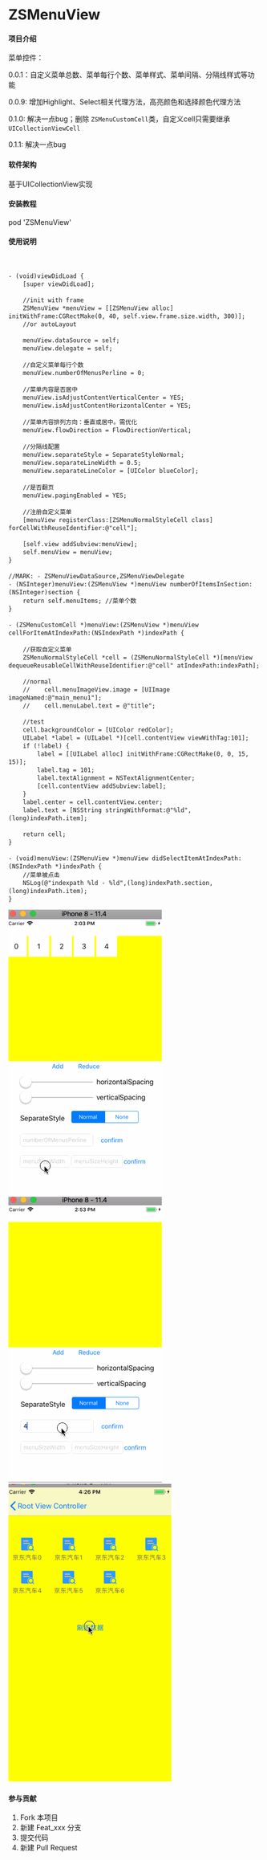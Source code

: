# ZSMenuView

#### 项目介绍

菜单控件：

0.0.1：自定义菜单总数、菜单每行个数、菜单样式、菜单间隔、分隔线样式等功能

0.0.9: 增加Highlight、Select相关代理方法，高亮颜色和选择颜色代理方法

0.1.0: 解决一点bug；删除 `ZSMenuCustomCell`类，自定义cell只需要继承 `UICollectionViewCell`

0.1.1: 解决一点bug

#### 软件架构

基于UICollectionView实现


#### 安装教程

pod  'ZSMenuView'

#### 使用说明

```


- (void)viewDidLoad {
    [super viewDidLoad];
    
    //init with frame 
    ZSMenuView *menuView = [[ZSMenuView alloc] initWithFrame:CGRectMake(0, 40, self.view.frame.size.width, 300)];
    //or autoLayout

    menuView.dataSource = self;
    menuView.delegate = self;

    //自定义菜单每行个数
    menuView.numberOfMenusPerline = 0;

    //菜单内容是否居中
	menuView.isAdjustContentVerticalCenter = YES;
  	menuView.isAdjustContentHorizontalCenter = YES;

  	//菜单内容排列方向：垂直或居中。需优化
    menuView.flowDirection = FlowDirectionVertical;
    
    //分隔线配置
    menuView.separateStyle = SeparateStyleNormal;
    menuView.separateLineWidth = 0.5;
    menuView.separateLineColor = [UIColor blueColor];
    
    //是否翻页
    menuView.pagingEnabled = YES;

    //注册自定义菜单
    [menuView registerClass:[ZSMenuNormalStyleCell class] forCellWithReuseIdentifier:@"cell"];

    [self.view addSubview:menuView];
    self.menuView = menuView;
}

//MARK: - ZSMenuViewDataSource,ZSMenuViewDelegate
- (NSInteger)menuView:(ZSMenuView *)menuView numberOfItemsInSection:(NSInteger)section {
    return self.menuItems; //菜单个数
}

- (ZSMenuCustomCell *)menuView:(ZSMenuView *)menuView cellForItemAtIndexPath:(NSIndexPath *)indexPath {
	
	//获取自定义菜单
    ZSMenuNormalStyleCell *cell = (ZSMenuNormalStyleCell *)[menuView dequeueReusableCellWithReuseIdentifier:@"cell" atIndexPath:indexPath];

    //normal
    //    cell.menuImageView.image = [UIImage imageNamed:@"main_menu1"];
    //    cell.menuLabel.text = @"title";
    
    //test
    cell.backgroundColor = [UIColor redColor];
    UILabel *label = (UILabel *)[cell.contentView viewWithTag:101];
    if (!label) {
        label = [[UILabel alloc] initWithFrame:CGRectMake(0, 0, 15, 15)];
        label.tag = 101;
        label.textAlignment = NSTextAlignmentCenter;
        [cell.contentView addSubview:label];
    }
    label.center = cell.contentView.center;
    label.text = [NSString stringWithFormat:@"%ld",(long)indexPath.item];

    return cell;
}

- (void)menuView:(ZSMenuView *)menuView didSelectItemAtIndexPath:(NSIndexPath *)indexPath {
	//菜单被点击
    NSLog(@"indexpath %ld - %ld",(long)indexPath.section,(long)indexPath.item);
}

```

![example](https://github.com/safiriGitHub/ZSMenuView/blob/master/gif/example2.gif)
![example](https://github.com/safiriGitHub/ZSMenuView/blob/master/gif/example3.gif)
![更改菜单总数及每行个数](https://github.com/safiriGitHub/ZSMenuView/blob/master/gif/example4.gif)

#### 参与贡献

1. Fork 本项目
2. 新建 Feat_xxx 分支
3. 提交代码
4. 新建 Pull Request

